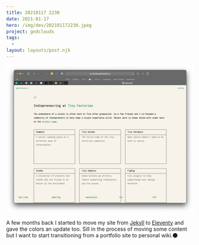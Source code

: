 ```yaml
---
title: 20210117 2230
date: 2021-01-17
hero: /img/dev/202101172230.jpeg
project: gndclouds
tags:
  -
layout: layouts/post.njk
---
```


![Debuging Screenshot](/img/dev/202101172230.jpeg)

A few months back I started to move my site from [Jekyll](https://jekyllrb.com/) to [Eleventy](https://www.11ty.dev/) and gave the colors an update too. Sill in the process of moving some content but I want to start transitioning from a portfolio site to personal wiki.🌑
